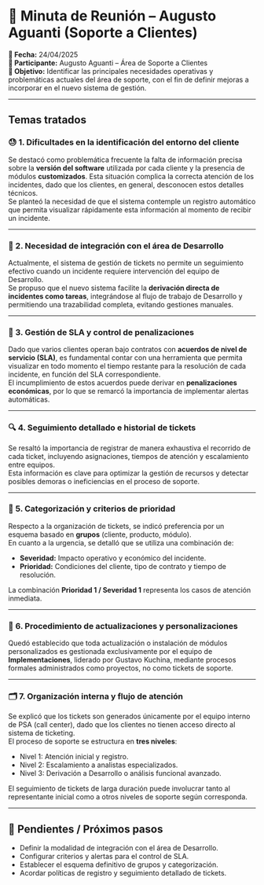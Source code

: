 # 📝 Minuta de Reunión – Augusto Aguanti (Soporte a Clientes)

**📅 Fecha:** 24/04/2025  
**👤 Participante:** Augusto Aguanti – Área de Soporte a Clientes  
**🎯 Objetivo:** Identificar las principales necesidades operativas y problemáticas actuales del área de soporte, con el fin de definir mejoras a incorporar en el nuevo sistema de gestión.

---

## Temas tratados

### 😓 1. Dificultades en la identificación del entorno del cliente

Se destacó como problemática frecuente la falta de información precisa sobre la **versión del software** utilizada por cada cliente y la presencia de módulos **customizados**. Esta situación complica la correcta atención de los incidentes, dado que los clientes, en general, desconocen estos detalles técnicos.  
Se planteó la necesidad de que el sistema contemple un registro automático que permita visualizar rápidamente esta información al momento de recibir un incidente.

---

### 🔩 2. Necesidad de integración con el área de Desarrollo

Actualmente, el sistema de gestión de tickets no permite un seguimiento efectivo cuando un incidente requiere intervención del equipo de Desarrollo.  
Se propuso que el nuevo sistema facilite la **derivación directa de incidentes como tareas**, integrándose al flujo de trabajo de Desarrollo y permitiendo una trazabilidad completa, evitando gestiones manuales.

---

### 🤨 3. Gestión de SLA y control de penalizaciones

Dado que varios clientes operan bajo contratos con **acuerdos de nivel de servicio (SLA)**, es fundamental contar con una herramienta que permita visualizar en todo momento el tiempo restante para la resolución de cada incidente, en función del SLA correspondiente.  
El incumplimiento de estos acuerdos puede derivar en **penalizaciones económicas**, por lo que se remarcó la importancia de implementar alertas automáticas.

---

### 🔍 4. Seguimiento detallado e historial de tickets

Se resaltó la importancia de registrar de manera exhaustiva el recorrido de cada ticket, incluyendo asignaciones, tiempos de atención y escalamiento entre equipos.  
Esta información es clave para optimizar la gestión de recursos y detectar posibles demoras o ineficiencias en el proceso de soporte.

---

### 📌 5. Categorización y criterios de prioridad

Respecto a la organización de tickets, se indicó preferencia por un esquema basado en **grupos** (cliente, producto, módulo).  
En cuanto a la urgencia, se detalló que se utiliza una combinación de:

- **Severidad:** Impacto operativo y económico del incidente.
- **Prioridad:** Condiciones del cliente, tipo de contrato y tiempo de resolución.

La combinación **Prioridad 1 / Severidad 1** representa los casos de atención inmediata.

---

### 📔 6. Procedimiento de actualizaciones y personalizaciones

Quedó establecido que toda actualización o instalación de módulos personalizados es gestionada exclusivamente por el equipo de **Implementaciones**, liderado por Gustavo Kuchina, mediante procesos formales administrados como proyectos, no como tickets de soporte.

---

### 🗂️ 7. Organización interna y flujo de atención

Se explicó que los tickets son generados únicamente por el equipo interno de PSA (call center), dado que los clientes no tienen acceso directo al sistema de ticketing.  
El proceso de soporte se estructura en **tres niveles**:

- Nivel 1: Atención inicial y registro.
- Nivel 2: Escalamiento a analistas especializados.
- Nivel 3: Derivación a Desarrollo o análisis funcional avanzado.

El seguimiento de tickets de larga duración puede involucrar tanto al representante inicial como a otros niveles de soporte según corresponda.

---

## 🔄 Pendientes / Próximos pasos

- Definir la modalidad de integración con el área de Desarrollo.
- Configurar criterios y alertas para el control de SLA.
- Establecer el esquema definitivo de grupos y categorización.
- Acordar políticas de registro y seguimiento detallado de tickets.
